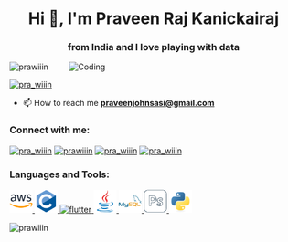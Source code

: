 
<!--
**prawiiin/prawiiin** is a ✨ _special_ ✨ repository because its `README.md` (this file) appears on your GitHub profile.

Here are some ideas to get you started:

- 🔭 I’m currently working on ...
- 🌱 I’m currently learning ...
- 👯 I’m looking to collaborate on ...
- 🤔 I’m looking for help with ...
- 💬 Ask me about ...
- 📫 How to reach me: ...
- 😄 Pronouns: ...
- ⚡ Fun fact: ...
-->
<h1 align="center">Hi 👋, I'm Praveen Raj Kanickairaj</h1>
<h3 align="center">from India and I love playing with data</h3>
<img align="right" alt="Coding" width="400" src="https://gifdb.com/images/thumbnail/coding-animated-laptop-flow-stream-ja04010rm5o68zfk.gif"

<p align="left"> <img src="https://komarev.com/ghpvc/?username=prawiiin&label=Profile%20views&color=0e75b6&style=flat" alt="prawiiin" /> </p>

<p align="left"> <a href="https://twitter.com/pra_wiiin" target="blank"><img src="https://img.shields.io/twitter/follow/pra_wiiin?logo=twitter&style=for-the-badge" alt="pra_wiiin" /></a> </p>


- 📫 How to reach me **praveenjohnsasi@gmail.com**

<h3 align="left">Connect with me:</h3>
<p align="left">
<a href="https://twitter.com/pra_wiiin" target="blank"><img align="center" src="https://raw.githubusercontent.com/rahuldkjain/github-profile-readme-generator/master/src/images/icons/Social/twitter.svg" alt="pra_wiiin" height="30" width="40" /></a>
<a href="https://linkedin.com/in/prawiiin" target="blank"><img align="center" src="https://raw.githubusercontent.com/rahuldkjain/github-profile-readme-generator/master/src/images/icons/Social/linked-in-alt.svg" alt="prawiiin" height="30" width="40" /></a>
<a href="https://instagram.com/pra_wiiin" target="blank"><img align="center" src="https://raw.githubusercontent.com/rahuldkjain/github-profile-readme-generator/master/src/images/icons/Social/instagram.svg" alt="pra_wiiin" height="30" width="40" /></a>
<a href="https://www.leetcode.com/pra_wiiin" target="blank"><img align="center" src="https://raw.githubusercontent.com/rahuldkjain/github-profile-readme-generator/master/src/images/icons/Social/leet-code.svg" alt="pra_wiiin" height="30" width="40" /></a>
</p>

<h3 align="left">Languages and Tools:</h3>
<p align="left"> <a href="https://aws.amazon.com" target="_blank" rel="noreferrer"> <img src="https://raw.githubusercontent.com/devicons/devicon/master/icons/amazonwebservices/amazonwebservices-original-wordmark.svg" alt="aws" width="40" height="40"/> </a> <a href="https://www.cprogramming.com/" target="_blank" rel="noreferrer"> <img src="https://raw.githubusercontent.com/devicons/devicon/master/icons/c/c-original.svg" alt="c" width="40" height="40"/> </a> <a href="https://flutter.dev" target="_blank" rel="noreferrer"> <img src="https://www.vectorlogo.zone/logos/flutterio/flutterio-icon.svg" alt="flutter" width="40" height="40"/> </a> <a href="https://www.java.com" target="_blank" rel="noreferrer"> <img src="https://raw.githubusercontent.com/devicons/devicon/master/icons/java/java-original.svg" alt="java" width="40" height="40"/> </a> <a href="https://www.mysql.com/" target="_blank" rel="noreferrer"> <img src="https://raw.githubusercontent.com/devicons/devicon/master/icons/mysql/mysql-original-wordmark.svg" alt="mysql" width="40" height="40"/> </a> <a href="https://www.photoshop.com/en" target="_blank" rel="noreferrer"> <img src="https://raw.githubusercontent.com/devicons/devicon/master/icons/photoshop/photoshop-line.svg" alt="photoshop" width="40" height="40"/> </a> <a href="https://www.python.org" target="_blank" rel="noreferrer"> <img src="https://raw.githubusercontent.com/devicons/devicon/master/icons/python/python-original.svg" alt="python" width="40" height="40"/> </a> </p>

<p><img align="center" src="https://github-readme-stats.vercel.app/api/top-langs?username=prawiiin&show_icons=true&locale=en&layout=compact" alt="prawiiin" /></p>
